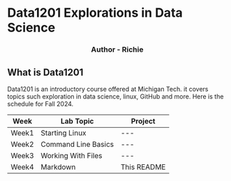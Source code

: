 # Data1201 Explorations in Data Science

<h3 align="center">Author - Richie</h3>

## What is Data1201
Data1201 is an introductory course offered at Michigan Tech. it covers topics such exploration in data science, linux, GitHub and more. Here is the schedule for Fall 2024.

|Week|Lab Topic|Project|
|----|---------|-------|
|Week1|Starting Linux|---|
|Week2|Command Line Basics|---|
|Week3|Working With Files|---|
|Week4|Markdown|This README|

